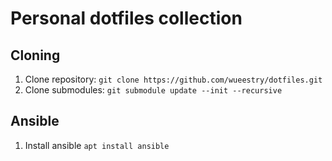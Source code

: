 # Personal dotfiles collection

## Cloning

1. Clone repository: `git clone https://github.com/wueestry/dotfiles.git`
2. Clone submodules: `git submodule update --init --recursive`


## Ansible

1. Install ansible `apt install ansible`
